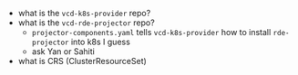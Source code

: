- what is the `vcd-k8s-provider` repo?
- what is the `vcd-rde-projector` repo?
	- `projector-components.yaml` tells `vcd-k8s-provider` how to install `rde-projector` into k8s I guess
	- ask Yan or Sahiti
- what is CRS (ClusterResourceSet)